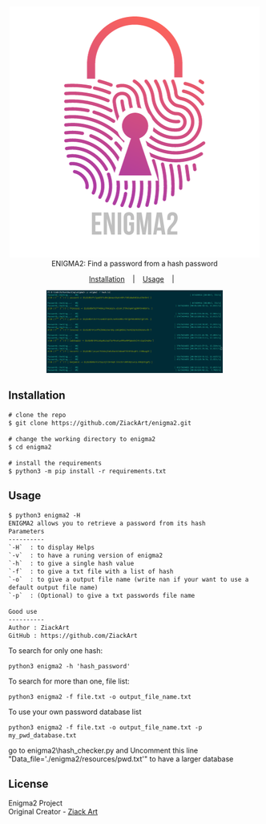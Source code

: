 <p align=center>
  <br>
   <img src="https://github.com/ZiackArt/enigma2/blob/main/enigma2/resources/enigma2.png"/></a>
  <br>
  <span>ENIGMA2: Find a password from a hash password</span>
  <br>
</p>

<p align="center">
  <a href="#installation">Installation</a>
  &nbsp;&nbsp;&nbsp;|&nbsp;&nbsp;&nbsp;
  <a href="#usage">Usage</a>
  &nbsp;&nbsp;&nbsp;|&nbsp;&nbsp;&nbsp;
</p>

<p align="center">
<img width="70%" height="70%" src="https://github.com/ZiackArt/enigma2/blob/main/enigma2/resources/test.png?raw=true"/>
</a>
</p>


## Installation

```console
# clone the repo
$ git clone https://github.com/ZiackArt/enigma2.git

# change the working directory to enigma2
$ cd enigma2

# install the requirements
$ python3 -m pip install -r requirements.txt
```

## Usage

```console
$ python3 enigma2 -H
ENIGMA2 allows you to retrieve a password from its hash
Parameters
----------
`-H`  : to display Helps
`-v`  : to have a runing version of enigma2
`-h`  : to give a single hash value
`-f`  : to give a txt file with a list of hash
`-o`  : to give a output file name (write nan if your want to use a default output file name)
`-p`  : (Optional) to give a txt passwords file name

Good use
----------
Author : ZiackArt
GitHub : https://github.com/ZiackArt
```

To search for only one hash:
```
python3 enigma2 -h 'hash_password' 
```

To search for more than one, file list:
```
python3 enigma2 -f file.txt -o output_file_name.txt
```

To use your own password database list
```
python3 enigma2 -f file.txt -o output_file_name.txt -p my_pwd_database.txt
```
go to enigma2\hash_checker.py and Uncomment this line  "Data_file='./enigma2/resources/pwd.txt'" to have a larger database
## License

Enigma2 Project<br/>
Original Creator - [Ziack Art](https://github.com/ZiackArt)
